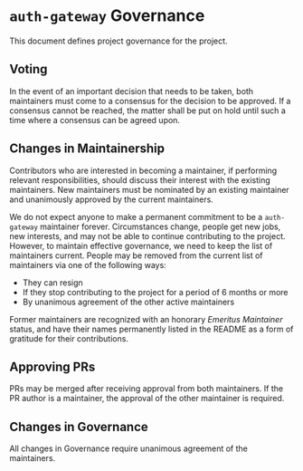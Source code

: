 # `auth-gateway` Governance

This document defines project governance for the project.

## Voting

In the event of an important decision that needs to be taken, both maintainers must come to a consensus for the decision to be approved.
If a consensus cannot be reached, the matter shall be put on hold until such a time where a consensus can be agreed upon.

## Changes in Maintainership

Contributors who are interested in becoming a maintainer, if performing relevant responsibilities, should discuss their interest with the existing maintainers.
New maintainers must be nominated by an existing maintainer and unanimously approved by the current maintainers.

We do not expect anyone to make a permanent commitment to be a `auth-gateway` maintainer forever.
Circumstances change, people get new jobs, new interests, and may not be able to continue contributing to the project.
However, to maintain effective governance, we need to keep the list of maintainers current.
People may be removed from the current list of maintainers via one of the following ways:

* They can resign
* If they stop contributing to the project for a period of 6 months or more
* By unanimous agreement of the other active maintainers

Former maintainers are recognized with an honorary *Emeritus Maintainer* status, and have their names permanently listed in the README as a form of gratitude for their contributions.

## Approving PRs

PRs may be merged after receiving approval from both maintainers.
If the PR author is a maintainer, the approval of the other maintainer is required.

## Changes in Governance

All changes in Governance require unanimous agreement of the maintainers.
